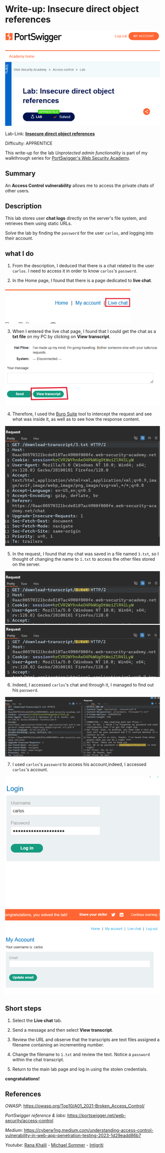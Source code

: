 # Write-up: Insecure direct object references

![](img/logo.png)

Lab-Link: **[Insecure direct object references](https://portswigger.net/web-security/access-control/lab-insecure-direct-object-references)**

Difficulty: APPRENTICE

This write-up for the lab *Unprotected admin functionality* is part of my walkthrough series for [PortSwigger's Web Security Academy](https://portswigger.net/web-security).

## Summary

An **Access Control vulnerability** allows me to access the private chats of other users.

## Description

This lab stores user **chat logs** directly on the server's file system, and retrieves them using static URLs.

Solve the lab by finding the `password` for the user `carlos`, and logging into their account.

## what I do

1. From the description, I deduced that there is a chat related to the user `carlos`. I need to access it in order to know `carlos`'s `password`.

2. In the Home page, I found that there is a page dedicated to __live chat__.

![](img/live_chat.png)

3. When I entered the live chat page, I found that I could get the chat as a __txt file__ on my PC by clicking on __View transcript__.

![](img/my_chat.png)

4. Therefore, I used the [Burp Suite](https://portswigger.net/burp/communitydownload) tool to intercept the request and see what was inside it, as well as to see how the response content.

![](img/request.png)

5. In the request, I found that my chat was saved in a file named `3.txt`, so I thought of changing the name to `1.txt` to access the other files stored on the server.

![](img/chat_3.png)
![](img/chat_1.png)

6. Indeed, I accessed `carlos`'s chat and through it, I managed to find out his `password`.

![](img/carlos_chat.png)

7. I used `carlos`'s `password` to access his account,indeed, I accessed `carlos`'s account.

![](img/carlos_login.png)
![](img/carlso_account.png)

## Short steps

1. Select the __Live chat__ tab.

2. Send a message and then select __View transcript__.

3. Review the URL and observe that the transcripts are text files assigned a filename containing an incrementing number.

4. Change the filename to `1.txt` and review the text. Notice a `password` within the chat transcript.

5. Return to the main lab page and log in using the stolen credentials.

__congratulations!__

## References

*OWASP*: https://owasp.org/Top10/A01_2021-Broken_Access_Control/

*PortSwigger reference & labs*: https://portswigger.net/web-security/access-control

*Medium*: https://cyberw1ng.medium.com/understanding-access-control-vulnerability-in-web-app-penetration-testing-2023-1d29eadd86b7

*Youtube*: [Rana Khalil](https://youtu.be/EaMWR5Cmjkg?si=WFQvM75-rqfUOar9) - [Michael Sommer](https://youtu.be/Sd8jL96H0hc?si=Rr_ZsEgm74OuGDsi) - [Intigriti](https://youtu.be/jgbHaALms_Q?si=wtWNLp37Im9WEVyE)